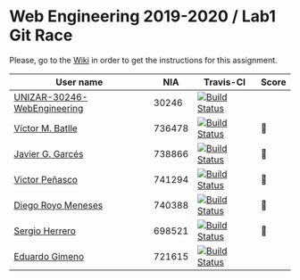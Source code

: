 # Web Engineering 2019-2020 / Lab1 Git Race

Please, go to the [Wiki](https://github.com/UNIZAR-30246-WebEngineering/lab1-git-race/wiki) in order to get the instructions for this assignment.

User name | NIA | Travis-CI|Score
----------|-----|----------|-----
[UNIZAR-30246-WebEngineering](https://github.com/UNIZAR-30246-WebEngineering/lab1-git-race) |30246 | [![Build Status](https://travis-ci.org/UNIZAR-30246-WebEngineering/lab1-git-race.svg)](https://travis-ci.org/UNIZAR-30246-WebEngineering/lab1-git-race) |
[Víctor M. Batlle](https://github.com/vmbatlle/lab1-git-race) | 736478 | [![Build Status](https://travis-ci.org/vmbatlle/lab1-git-race.svg?branch=master)](https://travis-ci.org/vmbatlle/lab1-git-race) | :gift:
[Javier G. Garcés](https://github.com/JaviBite/lab1-git-race)| 738866 | [![Build Status](https://travis-ci.org/JaviBite/lab1-git-race.svg?branch=master)](https://travis-ci.org/JaviBite/lab1-git-race) | :gift:
[Victor Peñasco](https://github.com/vpec/lab1-git-race) | 741294 | [![Build Status](https://travis-ci.org/vpec/lab1-git-race.svg)](https://travis-ci.org/vpec/lab1-git-race) | :gift:
[Diego Royo Meneses](https://github.com/diegoroyo/lab1-git-race) | 740388 | [![Build Status](https://travis-ci.org/diegoroyo/lab1-git-race.svg)](https://travis-ci.org/diegoroyo/lab1-git-race) | :gift:
[Sergio Herrero](https://github.com/sherrero96/lab1-git-race) | 698521 | [![Build Status](https://travis-ci.org/sherrero96/lab1-git-race.svg)](https://travis-ci.org/sherrero96/lab1-git-race) | :gift:
[Eduardo Gimeno](https://github.com/Edu7216/lab1-git-race) | 721615 | [![Build Status](https://travis-ci.org/Edu7216/lab1-git-race.svg)](https://travis-ci.org/Edu7216/lab1-git-race) |
